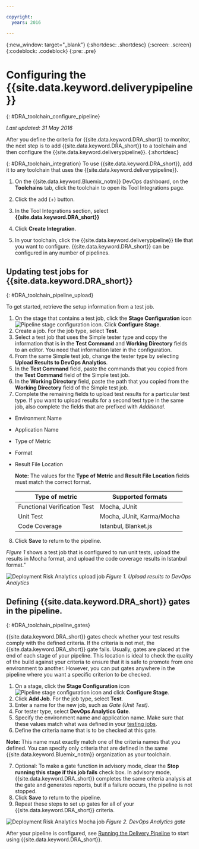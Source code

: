 ```yaml
---

copyright:
  years: 2016

---
```


{:new_window: target="_blank"}
{:shortdesc: .shortdesc}
{:screen: .screen}
{:codeblock: .codeblock}
{:pre: .pre}

# Configuring the {{site.data.keyword.deliverypipeline}}
{: #DRA_toolchain_configure_pipeline}

*Last updated: 31 May 2016*

After you define the criteria for {{site.data.keyword.DRA_short}} to monitor, the next step is to add {{site.data.keyword.DRA_short}} to a toolchain and then configure the {{site.data.keyword.deliverypipeline}}.
{:shortdesc}


{: #DRA_toolchain_integration}
To use {{site.data.keyword.DRA_short}}, add it to any toolchain that uses the {{site.data.keyword.deliverypipeline}}.

1. On the {{site.data.keyword.Bluemix_notm}} DevOps dashboard, on the **Toolchains** tab, click the toolchain to open its Tool Integrations page.

2. Click the add (+) button.

3. In the Tool Integrations section, select **{{site.data.keyword.DRA_short}}**

4. Click **Create Integration**.

5. In your toolchain, click the {{site.data.keyword.deliverypipeline}} tile that you want to configure.  {{site.data.keyword.DRA_short}} can be configured in any number of pipelines.


## Updating test jobs for {{site.data.keyword.DRA_short}}
{: #DRA_toolchain_pipeline_upload}

To get started, retrieve the setup information from a test job.

1. On the stage that contains a test job, click the **Stage Configuration** icon ![Pipeline stage configuration icon](images/pipeline-stage-configuration-icon.png). Click **Configure Stage**. 
2. Create a job. For the job type, select **Test**. 
3. Select a test job that uses the Simple tester type and copy the information that is in the **Test Command** and **Working Directory** fields to an editor. You need that information later in the configuration.
4. From the same Simple test job, change the tester type by selecting **Upload Results to DevOps Analytics**.
5. In the **Test Command** field, paste the commands that you copied from the **Test Command** field of the Simple test job.
6. In the **Working Directory** field, paste the path that you copied from the **Working Directory** field of the Simple test job.
7. Complete the remaining fields to upload test results for a particular test type. If you want to upload results for a second test type in the same job, also complete the fields that are prefixed with *Additional*.

 * Environment Name
 * Application Name
 * Type of Metric
 * Format
 * Result File Location
 
   **Note:** The values for the **Type of Metric** and **Result File Location** fields must match the correct format.

   | Type of metric | Supported formats |
   |----------------|-------------------|
   | Functional Verification Test | Mocha, JUnit |
   | Unit Test | Mocha, JUnit, Karma/Mocha |
   | Code Coverage | Istanbul, Blanket.js |

8. Click **Save** to return to the pipeline.

*Figure 1* shows a test job that is configured to run unit tests, upload the results in Mocha format, and upload the code coverage results in Istanbul format."

![Deployment Risk Analytics upload job](images/DRA_upload_job.png)
*Figure 1. Upload results to DevOps Analytics*

## Defining {{site.data.keyword.DRA_short}} gates in the pipeline.
{: #DRA_toolchain_pipeline_gates}

{{site.data.keyword.DRA_short}} gates check whether your test results comply with the defined criteria. If the criteria is not met, the {{site.data.keyword.DRA_short}} gate fails.  Usually, gates are placed at the end of each stage of your pipeline. This location is ideal to check the quality of the build against your criteria to ensure that it is safe to promote from one environment to another. However, you can put gates anywhere in the pipeline where you want a specific criterion to be checked.

1. On a stage, click the **Stage Configuration** icon ![Pipeline stage configuration icon](images/pipeline-stage-configuration-icon.png) and click **Configure Stage**.
2. Click **Add Job**. For the job type, select **Test**.
3. Enter a name for the new job, such as *Gate (Unit Test)*.
4. For tester type, select **DevOps Analytics Gate**.
5. Specify the environment name and application name. Make sure that these values match what was defined in your [testing jobs](#DRA_toolchain_pipeline_upload).
6. Define the criteria name that is to be checked at this gate.

 **Note:** This name must exactly match one of the criteria names that you defined. You can specify only criteria that are defined in the same {{site.data.keyword.Bluemix_notm}} organization as your toolchain. 

7. Optional: To make a gate function in advisory mode, clear the **Stop running this stage if this job fails** check box. In advisory mode, {{site.data.keyword.DRA_short}} completes the same criteria analysis at the gate and generates reports, but if a failure occurs, the pipeline is not stopped.
8. Click **Save** to return to the pipeline.
9. Repeat these steps to set up gates for all of your {{site.data.keyword.DRA_short}} criteria.

![Deployment Risk Analytics Mocha job](images/DRA_gate_job.png)
*Figure 2. DevOps Analytics gate*

After your pipeline is configured, see [Running the Delivery Pipeline](./pipeline_decision_reports.html#DRA_toolchain_reports) to start using {{site.data.keyword.DRA_short}}.
